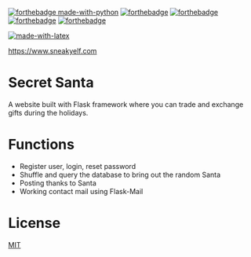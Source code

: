 [![forthebadge made-with-python](http://ForTheBadge.com/images/badges/made-with-python.svg)](https://www.python.org/)
[![forthebadge](https://forthebadge.com/images/badges/uses-js.svg)](https://forthebadge.com)
[![forthebadge](https://forthebadge.com/images/badges/uses-css.svg)](https://forthebadge.com)
[![forthebadge](https://forthebadge.com/images/badges/uses-html.svg)](https://forthebadge.com)
[![forthebadge](https://forthebadge.com/images/badges/designed-in-ms-paint.svg)](https://forthebadge.com)


[![made-with-latex](https://img.shields.io/badge/Made%20with-flask-1f425f.svg)](https://flask.palletsprojects.com/en/1.1.x/)



https://www.sneakyelf.com


# Secret Santa
A website built with Flask framework where you can trade and exchange gifts during the holidays.

# Functions
- Register user, login, reset password
- Shuffle and query the database to bring out the random Santa
- Posting thanks to Santa
- Working contact mail using Flask-Mail

# License
[MIT](https://choosealicense.com/licenses/mit/)
